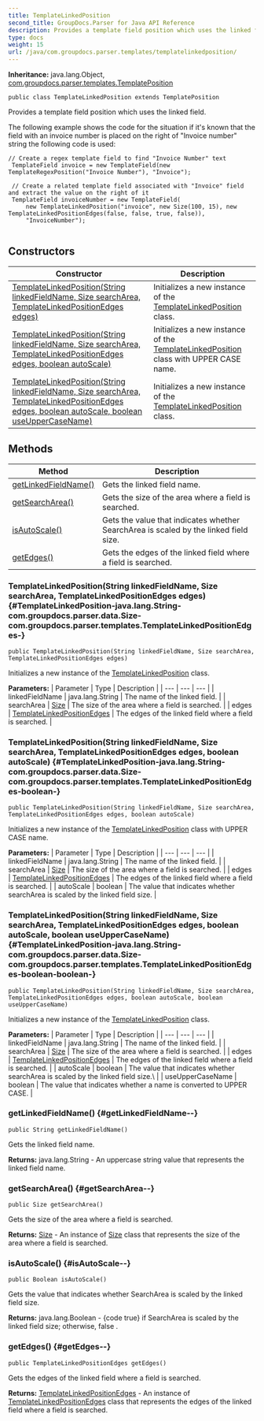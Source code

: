 ```yaml
---
title: TemplateLinkedPosition
second_title: GroupDocs.Parser for Java API Reference
description: Provides a template field position which uses the linked field.
type: docs
weight: 15
url: /java/com.groupdocs.parser.templates/templatelinkedposition/
---
```

**Inheritance:**
java.lang.Object, [com.groupdocs.parser.templates.TemplatePosition](../../com.groupdocs.parser.templates/templateposition)
```
public class TemplateLinkedPosition extends TemplatePosition
```

Provides a template field position which uses the linked field.

The following example shows the code for the situation if it's known that the field with an invoice number is placed on the right of "Invoice number" string the following code is used:

```
// Create a regex template field to find "Invoice Number" text
 TemplateField invoice = new TemplateField(new TemplateRegexPosition("Invoice Number"), "Invoice");

 // Create a related template field associated with "Invoice" field and extract the value on the right of it
 TemplateField invoiceNumber = new TemplateField(
     new TemplateLinkedPosition("invoice", new Size(100, 15), new TemplateLinkedPositionEdges(false, false, true, false)),
     "InvoiceNumber");
 
```
## Constructors

| Constructor | Description |
| --- | --- |
| [TemplateLinkedPosition(String linkedFieldName, Size searchArea, TemplateLinkedPositionEdges edges)](#TemplateLinkedPosition-java.lang.String-com.groupdocs.parser.data.Size-com.groupdocs.parser.templates.TemplateLinkedPositionEdges-) | Initializes a new instance of the [TemplateLinkedPosition](../../com.groupdocs.parser.templates/templatelinkedposition) class. |
| [TemplateLinkedPosition(String linkedFieldName, Size searchArea, TemplateLinkedPositionEdges edges, boolean autoScale)](#TemplateLinkedPosition-java.lang.String-com.groupdocs.parser.data.Size-com.groupdocs.parser.templates.TemplateLinkedPositionEdges-boolean-) | Initializes a new instance of the [TemplateLinkedPosition](../../com.groupdocs.parser.templates/templatelinkedposition) class with UPPER CASE name. |
| [TemplateLinkedPosition(String linkedFieldName, Size searchArea, TemplateLinkedPositionEdges edges, boolean autoScale, boolean useUpperCaseName)](#TemplateLinkedPosition-java.lang.String-com.groupdocs.parser.data.Size-com.groupdocs.parser.templates.TemplateLinkedPositionEdges-boolean-boolean-) | Initializes a new instance of the [TemplateLinkedPosition](../../com.groupdocs.parser.templates/templatelinkedposition) class. |
## Methods

| Method | Description |
| --- | --- |
| [getLinkedFieldName()](#getLinkedFieldName--) | Gets the linked field name. |
| [getSearchArea()](#getSearchArea--) | Gets the size of the area where a field is searched. |
| [isAutoScale()](#isAutoScale--) | Gets the value that indicates whether  SearchArea  is scaled by the linked field size. |
| [getEdges()](#getEdges--) | Gets the edges of the linked field where a field is searched. |
### TemplateLinkedPosition(String linkedFieldName, Size searchArea, TemplateLinkedPositionEdges edges) {#TemplateLinkedPosition-java.lang.String-com.groupdocs.parser.data.Size-com.groupdocs.parser.templates.TemplateLinkedPositionEdges-}
```
public TemplateLinkedPosition(String linkedFieldName, Size searchArea, TemplateLinkedPositionEdges edges)
```


Initializes a new instance of the [TemplateLinkedPosition](../../com.groupdocs.parser.templates/templatelinkedposition) class.

**Parameters:**
| Parameter | Type | Description |
| --- | --- | --- |
| linkedFieldName | java.lang.String | The name of the linked field. |
| searchArea | [Size](../../com.groupdocs.parser.data/size) | The size of the area where a field is searched. |
| edges | [TemplateLinkedPositionEdges](../../com.groupdocs.parser.templates/templatelinkedpositionedges) | The edges of the linked field where a field is searched. |

### TemplateLinkedPosition(String linkedFieldName, Size searchArea, TemplateLinkedPositionEdges edges, boolean autoScale) {#TemplateLinkedPosition-java.lang.String-com.groupdocs.parser.data.Size-com.groupdocs.parser.templates.TemplateLinkedPositionEdges-boolean-}
```
public TemplateLinkedPosition(String linkedFieldName, Size searchArea, TemplateLinkedPositionEdges edges, boolean autoScale)
```


Initializes a new instance of the [TemplateLinkedPosition](../../com.groupdocs.parser.templates/templatelinkedposition) class with UPPER CASE name.

**Parameters:**
| Parameter | Type | Description |
| --- | --- | --- |
| linkedFieldName | java.lang.String | The name of the linked field. |
| searchArea | [Size](../../com.groupdocs.parser.data/size) | The size of the area where a field is searched. |
| edges | [TemplateLinkedPositionEdges](../../com.groupdocs.parser.templates/templatelinkedpositionedges) | The edges of the linked field where a field is searched. |
| autoScale | boolean | The value that indicates whether searchArea is scaled by the linked field size. |

### TemplateLinkedPosition(String linkedFieldName, Size searchArea, TemplateLinkedPositionEdges edges, boolean autoScale, boolean useUpperCaseName) {#TemplateLinkedPosition-java.lang.String-com.groupdocs.parser.data.Size-com.groupdocs.parser.templates.TemplateLinkedPositionEdges-boolean-boolean-}
```
public TemplateLinkedPosition(String linkedFieldName, Size searchArea, TemplateLinkedPositionEdges edges, boolean autoScale, boolean useUpperCaseName)
```


Initializes a new instance of the [TemplateLinkedPosition](../../com.groupdocs.parser.templates/templatelinkedposition) class.

**Parameters:**
| Parameter | Type | Description |
| --- | --- | --- |
| linkedFieldName | java.lang.String | The name of the linked field. |
| searchArea | [Size](../../com.groupdocs.parser.data/size) | The size of the area where a field is searched. |
| edges | [TemplateLinkedPositionEdges](../../com.groupdocs.parser.templates/templatelinkedpositionedges) | The edges of the linked field where a field is searched. |
| autoScale | boolean | The value that indicates whether searchArea is scaled by the linked field size.\\ |
| useUpperCaseName | boolean | The value that indicates whether a  name  is converted to UPPER CASE. |

### getLinkedFieldName() {#getLinkedFieldName--}
```
public String getLinkedFieldName()
```


Gets the linked field name.

**Returns:**
java.lang.String - An uppercase string value that represents the linked field name.
### getSearchArea() {#getSearchArea--}
```
public Size getSearchArea()
```


Gets the size of the area where a field is searched.

**Returns:**
[Size](../../com.groupdocs.parser.data/size) - An instance of [Size](../../com.groupdocs.parser.data/size) class that represents the size of the area where a field is searched.
### isAutoScale() {#isAutoScale--}
```
public Boolean isAutoScale()
```


Gets the value that indicates whether  SearchArea  is scaled by the linked field size.

**Returns:**
java.lang.Boolean - \{code true\} if  SearchArea  is scaled by the linked field size; otherwise,  false .
### getEdges() {#getEdges--}
```
public TemplateLinkedPositionEdges getEdges()
```


Gets the edges of the linked field where a field is searched.

**Returns:**
[TemplateLinkedPositionEdges](../../com.groupdocs.parser.templates/templatelinkedpositionedges) - An instance of [TemplateLinkedPositionEdges](../../com.groupdocs.parser.templates/templatelinkedpositionedges) class that represents the edges of the linked field where a field is searched.
